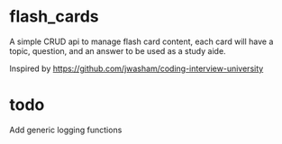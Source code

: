 # flash_cards

A simple CRUD api to manage flash card content, each card will have a topic, question, and an answer to be used as a study aide.

Inspired by https://github.com/jwasham/coding-interview-university

# todo

<!--
Create a function to await the docker container ready status before running database setup scripts. -->

Add generic logging functions
